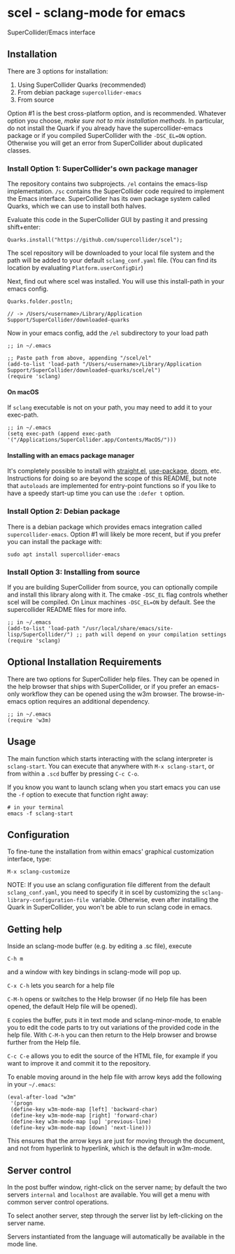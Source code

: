 # scel - sclang-mode for emacs

SuperCollider/Emacs interface

## Installation

There are 3 options for installation:

1. Using SuperCollider Quarks (recommended)
2. From debian package `supercollider-emacs`
3. From source

Option #1 is the best cross-platform option, and is recommended. Whatever option
you choose, *make sure not to mix installation methods*. In particular, do not
install the Quark if you already have the supercollider-emacs package or if you
compiled SuperCollider with the `-DSC_EL=ON` option. Otherwise you will get an
error from SuperCollider about duplicated classes.

### Install Option 1: SuperCollider's own package manager

The repository contains two subprojects. `/el` contains the emacs-lisp
implementation. `/sc` contains the SuperCollider code required to
implement the Emacs interface. SuperCollider has its own package system
called Quarks, which we can use to install both halves.

Evaluate this code in the SuperCollider GUI by pasting it and pressing
shift+enter:

``` supercollider
Quarks.install("https://github.com/supercollider/scel");
```

The scel repository will be downloaded to your local file system and the path
will be added to your default `sclang_conf.yaml` file. (You can find its
location by evaluating `Platform.userConfigDir`)

Next, find out where scel was installed. You will use this install-path in your
emacs config.

``` supercollider
Quarks.folder.postln;

// -> /Users/<username>/Library/Application Support/SuperCollider/downloaded-quarks
```

Now in your emacs config, add the `/el` subdirectory to your load path
``` emacs-lisp
;; in ~/.emacs

;; Paste path from above, appending "/scel/el"
(add-to-list 'load-path "/Users/<username>/Library/Application Support/SuperCollider/downloaded-quarks/scel/el")
(require 'sclang)
```
#### On macOS

If `sclang` executable is not on your path, you may need to add it to your
exec-path.

``` emacs-lisp
;; in ~/.emacs
(setq exec-path (append exec-path '("/Applications/SuperCollider.app/Contents/MacOS/")))
```

#### Installing with an emacs package manager

It's completely possible to install with
[straight.el](https://github.com/raxod502/straight.el),
[use-package](https://github.com/jwiegley/use-package),
[doom](https://github.com/hlissner/doom-emacs), etc. Instructions for doing so
are beyond the scope of this README, but note that `autoloads` are implemented
for entry-point functions so if you like to have a speedy start-up time you can
use the `:defer t` option.

### Install Option 2: Debian package

There is a debian package which provides emacs integration called
`supercollider-emacs`. Option #1 will likely be more recent, but 
if you prefer you can install the package with:

``` shell
sudo apt install supercollider-emacs
```

### Install Option 3: Installing from source

If you are building SuperCollider from source, you can optionally compile and
install this library along with it. The cmake `-DSC_EL` flag controls whether
scel will be compiled. On Linux machines `-DSC_EL=ON` by default. See the
supercollider README files for more info.

``` emacs-lisp
;; in ~/.emacs
(add-to-list 'load-path "/usr/local/share/emacs/site-lisp/SuperCollider/") ;; path will depend on your compilation settings
(require 'sclang)
```

## Optional Installation Requirements

There are two options for SuperCollider help files. They can be opened in the
help browser that ships with SuperCollider, or if you prefer an emacs-only
workflow they can be opened using the w3m browser. The browse-in-emacs option
requires an additional dependency.

```emacs-lisp
;; in ~/.emacs
(require 'w3m)
```

## Usage

The main function which starts interacting with the sclang interpreter is
`sclang-start`. You can execute that anywhere with `M-x sclang-start`, or from
within a `.scd` buffer by pressing `C-c C-o`.

If you know you want to launch sclang when you start emacs you can use the `-f`
option to execute that function right away:

``` shell
# in your terminal
emacs -f sclang-start
```

## Configuration

To fine-tune the installation from within emacs' graphical customization
interface, type:

`M-x sclang-customize`

NOTE: If you use an sclang configuration file different from the default
`sclang_conf.yaml`, you need to specify it in scel by customizing the
`sclang-library-configuration-file `variable. Otherwise, even after installing
the Quark in SuperCollider, you won't be able to run sclang code in emacs.


## Getting help

Inside an sclang-mode buffer (e.g. by editing a .sc file), execute

`C-h m`

and a window with key bindings in sclang-mode will pop up.

`C-x C-h` lets you search for a help file

`C-M-h` opens or switches to the Help browser (if no Help file has been opened,
the default Help file will be opened).

`E` copies the buffer, puts it in text mode and sclang-minor-mode, to enable you
to edit the code parts to try out variations of the provided code in the help
file. With `C-M-h` you can then return to the Help browser and browse further
from the Help file.

`C-c C-e` allows you to edit the source of the HTML file, for example if you
want to improve it and commit it to the repository.

To enable moving around in the help file with arrow keys add the following
in your `~/.emacs`:

```
(eval-after-load "w3m"
 '(progn
 (define-key w3m-mode-map [left] 'backward-char)
 (define-key w3m-mode-map [right] 'forward-char)
 (define-key w3m-mode-map [up] 'previous-line)
 (define-key w3m-mode-map [down] 'next-line)))
```

This ensures that the arrow keys are just for moving through the document, and
not from hyperlink to hyperlink, which is the default in w3m-mode.


## Server control

In the post buffer window, right-click on the server name; by default the two
servers `internal` and `localhost` are available. You will get a menu with
common server control operations.

To select another server, step through the server list by left-clicking on the
server name.

Servers instantiated from the language will automatically be available in the
mode line.
